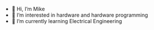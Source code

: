 - 👋 Hi, I’m Mike
- 👀 I’m interested in hardware and hardware programming
- 🌱 I’m currently learning Electrical Engineering

<!---
EngMike/EngMike is a ✨ special ✨ repository because its `README.md` (this file) appears on your GitHub profile.
You can click the Preview link to take a look at your changes.
--->
